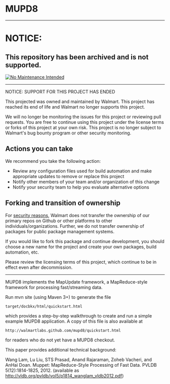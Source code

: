 MUPD8
=====
***
# NOTICE:

## This repository has been archived and is not supported.

[![No Maintenance Intended](http://unmaintained.tech/badge.svg)](http://unmaintained.tech/)
***
NOTICE: SUPPORT FOR THIS PROJECT HAS ENDED 

This projected was owned and maintained by Walmart. This project has reached its end of life and Walmart no longer supports this project.

We will no longer be monitoring the issues for this project or reviewing pull requests. You are free to continue using this project under the license terms or forks of this project at your own risk. This project is no longer subject to Walmart's bug bounty program or other security monitoring.


## Actions you can take

We recommend you take the following action:

  * Review any configuration files used for build automation and make appropriate updates to remove or replace this project
  * Notify other members of your team and/or organization of this change
  * Notify your security team to help you evaluate alternative options

## Forking and transition of ownership

For [security reasons](https://www.theregister.co.uk/2018/11/26/npm_repo_bitcoin_stealer/), Walmart does not transfer the ownership of our primary repos on Github or other platforms to other individuals/organizations. Further, we do not transfer ownership of packages for public package management systems.

If you would like to fork this package and continue development, you should choose a new name for the project and create your own packages, build automation, etc.

Please review the licensing terms of this project, which continue to be in effect even after decommission.
***

MUPD8 implements the MapUpdate framework, a MapReduce-style
framework for processing fast/streaming data.

Run mvn site (using Maven 3+) to generate the file

    target/docbkx/html/quickstart.html

which provides a step-by-step walkthrough to create and run
a simple example MUPD8 application.  A copy of this file is
also available at 

    http://walmartlabs.github.com/mupd8/quickstart.html

for readers who do not yet have a MUPD8 checkout.

This paper provides additional technical background:

Wang Lam, Lu Liu, STS Prasad, Anand Rajaraman, Zoheb Vacheri, and AnHai Doan.
Muppet: MapReduce-Style Processing of Fast Data. PVLDB 5(12):1814-1825, 2012.
(available as http://vldb.org/pvldb/vol5/p1814_wanglam_vldb2012.pdf)
